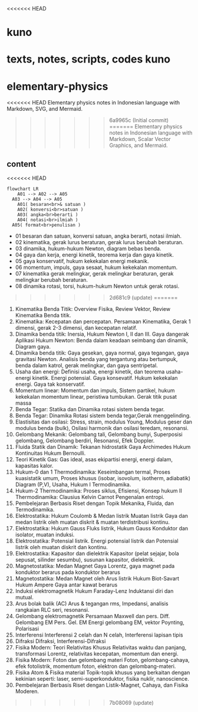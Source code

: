 <<<<<<< HEAD
# kuno
texts, notes, scripts, codes kuno 
=======
# elementary-physics
<<<<<<< HEAD
Elementary physics notes in Indonesian language with Markdown, SVG, and Mermaid.
>>>>>>> 6a9965c (Initial commit)
=======
Elementary physics notes in Indonesian language with Markdown, Scalar Vector Graphics, and Mermaid.


## content
<<<<<<< HEAD

```mermaid
flowchart LR
	A01 --> A02 --> A05
  A03 --> A04 --> A05
	A01( besaran<br>& satuan )
	A02( konversi<br>satuan )
	A03( angka<br>berarti )
	A04( notasi<br>ilmiah )
  A05( format<br>penulisan )
```



+ 01 besaran dan satuan, konversi satuan, angka berarti, notasi ilmiah.
+ 02 kinematika, gerak lurus beraturan, gerak lurus berubah beraturan.
+ 03 dinamika, hukum-hukum Newton, diagram bebas benda.
+ 04 gaya dan kerja, energi kinetik, teorema kerja dan gaya kinetik.
+ 05 gaya konservatif, hukum kekekalan energi mekanik.
+ 06 momentum, impuls, gaya sesaat, hukum kekekalan momentum.
+ 07 kinematika gerak melingkar, gerak melingkar beraturan, gerak melingkar berubah beraturan.
+ 08 dinamika rotasi, torsi, hukum-hukum Newton untuk gerak rotasi.
>>>>>>> 2d681c9 (update)
=======
1. Kinematika Benda Titik: Overview Fisika, Review Vektor, Review Kinematika Benda titik.
2. Kinematika: Kecepatan dan percepatan. Persamaan Kinematika, Gerak 1 dimensi, gerak 2-3 dimensi, dan kecepatan relatif.
3. Dinamika benda titik: Inersia, Hukum Newton I, II dan III. Gaya dangerak Aplikasi Hukum Newton: Benda dalam keadaan seimbang dan dinamik, Diagram gaya.
4. Dinamika benda titik: Gaya gesekan, gaya normal, gaya tegangan, gaya gravitasi Newton. Analisis benda yang tergantung atau bertumpuk, benda dalam katrol, gerak melingkar, dan gaya sentripetal.
5. Usaha dan energi: Definisi usaha, energi kinetik, dan teorema usaha-energi kinetik. Energi potensial. Gaya konsevatif. Hukum kekekalan energi. Gaya tak konservatif.
6. Momentum linear: Momentum dan impuls, Sistem partikel, hukum kekekalan momentum linear, peristiwa tumbukan. Gerak titik pusat massa
7. Benda Tegar: Statika dan Dinamika rotasi sistem benda tegar.
8. Benda Tegar: Dinamika Rotasi sistem benda tegar,Gerak menggelinding.
9. Elastisitas dan osilasi: Stress, strain, modulus Young, Modulus geser dan modulus benda (bulk), Osilasi harmonik dan osilasi teredam, resonansi.
10. Gelombang Mekanik: Gelombang tali, Gelombang bunyi, Superposisi gelombang, Gelombang berdiri, Resonansi, Efek Doppler.
11. Fluida Statik dan Dinamik: Tekanan hidrostatik Gaya Archimedes Hukum Kontinuitas Hukum Bernoulli.
12. Teori Kinetik Gas: Gas ideal, asas ekipartisi energi, energi dalam, kapasitas kalor.
13. Hukum-0 dan 1 Thermodinamika: Keseimbangan termal, Proses kuasistatik umum, Proses khusus (isobar, isovolum, isotherm, adiabatik) Diagram (P,V), Usaha, Hukum I Termodinamika.
14. Hukum-2 Thermodinamika: Proses siklus, Efisiensi, Konsep hukum II Thermodinamika: Clausius Kelvin Carnot Pengenalan entropi.
15. Pembelejaran Berbasis Riset dengan Topik Mekanika, Fluida, dan Termodinamika.
16. Elektrostatika: Hukum Coulomb & Medan listrik	Muatan listrik Gaya dan medan listrik oleh muatan diskrit & muatan terdistribusi kontinu.
17. Elektrostatika: Hukum Gauss	Fluks listrik, Hukum Gauss Konduktor dan isolator, muatan induksi.
18. Elektrostatika: Potensial listrik.	Energi potensial listrik dan Potensial listrik oleh muatan diskrit dan kontinu.
19. Elektrostatika: Kapasitor dan dielektrik	Kapasitor (pelat sejajar, bola sepusat, silinder sesumbu), susunan kapasitor, dielektrik.
20. Magnetostatika: Medan Magnet	Gaya Lorentz, gaya magnet pada konduktor berarus pada konduktor berarus
21. Magnetostatika: Medan Magnet oleh Arus listrik	Hukum Biot-Savart Hukum Ampere Gaya antar kawat berarus
22. Induksi elektromagnetik	Hukum Faraday-Lenz Induktansi diri dan mutual.
23. Arus bolak balik (AC)	Arus & tegangan rms, Impedansi, analisis rangkaian RLC seri, resonansi.
24. Gelombang elektromagnetik	Persamaan Maxwell dan pers. Diff. Gelombang EM Pers. Gel. EM Energi gelombang EM, vektor Poynting, Polarisasi
25. Interferensi	Interferensi 2 celah dan N celah, Interferensi lapisan tipis
26. Difraksi	Difraksi, Interferensi-Difraksi
27. Fisika Modern: Teori Relativitas Khusus	Relativitas waktu dan panjang, transformasi Lorentz, relativitas kecepatan, momentum dan energi.
28. Fisika Modern: Foton dan gelombang materi	Foton, gelombang-cahaya, efek fotolistrik, momentum foton, elektron dan gelombang-materi.
29. Fisika Atom & Fisika material	Topik-topik khusus yang berkaitan dengan kekinian seperti: laser, semi-superkonduktor, fisika nuklir, nanoscience.
30. Pembelejaran Berbasis Riset dengan Listik-Magnet, Cahaya, dan Fisika Moderen.
>>>>>>> 7b08069 (update)
